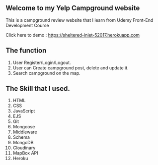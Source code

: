 ## Welcome to my Yelp Campground website

This is a campground review website that I learn from Udemy Front-End Development Course

Click here to demo : https://sheltered-inlet-52017.herokuapp.com

## The function

1. User Register/Login/Logout.
2. User can Create campground post, delete and update it.
3. Search campground on the map.

## The Skill that I used.

1. HTML
2. CSS
3. JavaScript
4. EJS
5. Git
6. Mongoose
7. Middleware
8. Schema
9. MongoDB
10. Cloudinary
11. MapBox API
12. Heroku
